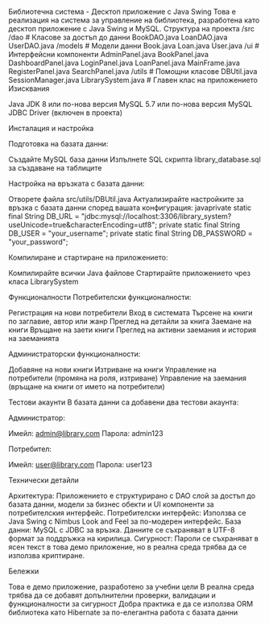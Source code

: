 Библиотечна система - Десктоп приложение с Java Swing
Това е реализация на система за управление на библиотека, разработена като десктоп приложение с Java Swing и MySQL.
Структура на проекта
/src
  /dao           # Класове за достъп до данни
    BookDAO.java
    LoanDAO.java
    UserDAO.java
  /models        # Модели данни
    Book.java
    Loan.java
    User.java
  /ui            # Интерфейсни компоненти
    AdminPanel.java
    BookPanel.java
    DashboardPanel.java
    LoginPanel.java
    LoanPanel.java
    MainFrame.java
    RegisterPanel.java
    SearchPanel.java
  /utils         # Помощни класове
    DBUtil.java
    SessionManager.java
  LibrarySystem.java   # Главен клас на приложението
Изисквания

Java JDK 8 или по-нова версия
MySQL 5.7 или по-нова версия
MySQL JDBC Driver (включен в проекта)

Инсталация и настройка

Подготовка на базата данни:

Създайте MySQL база данни
Изпълнете SQL скрипта library_database.sql за създаване на таблиците


Настройка на връзката с базата данни:

Отворете файла src/utils/DBUtil.java
Актуализирайте настройките за връзка с базата данни според вашата конфигурация:
javaprivate static final String DB_URL = "jdbc:mysql://localhost:3306/library_system?useUnicode=true&characterEncoding=utf8";
private static final String DB_USER = "your_username";
private static final String DB_PASSWORD = "your_password";



Компилиране и стартиране на приложението:

Компилирайте всички Java файлове
Стартирайте приложението чрез класа LibrarySystem



Функционалности
Потребителски функционалности:

Регистрация на нови потребители
Вход в системата
Търсене на книги по заглавие, автор или жанр
Преглед на детайли за книга
Заемане на книги
Връщане на заети книги
Преглед на активни заемания и история на заеманията

Администраторски функционалности:

Добавяне на нови книги
Изтриване на книги
Управление на потребители (промяна на роля, изтриване)
Управление на заемания (връщане на книги от името на потребители)

Тестови акаунти
В базата данни са добавени два тестови акаунта:

Администратор:

Имейл: admin@library.com
Парола: admin123


Потребител:

Имейл: user@library.com
Парола: user123



Технически детайли

Архитектура: Приложението е структурирано с DAO слой за достъп до базата данни, модели за бизнес обекти и UI компоненти за потребителския интерфейс.
Потребителски интерфейс: Използва се Java Swing с Nimbus Look and Feel за по-модерен интерфейс.
База данни: MySQL с JDBC за връзка. Данните се съхраняват в UTF-8 формат за поддръжка на кирилица.
Сигурност: Пароли се съхраняват в ясен текст в това демо приложение, но в реална среда трябва да се използва криптиране.

Бележки

Това е демо приложение, разработено за учебни цели
В реална среда трябва да се добавят допълнителни проверки, валидации и функционалности за сигурност
Добра практика е да се използва ORM библиотека като Hibernate за по-елегантна работа с базата данни
